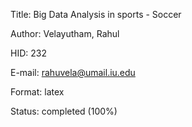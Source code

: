 Title: Big Data Analysis in sports - Soccer

Author: Velayutham, Rahul

HID: 232

E-mail: rahuvela@umail.iu.edu

Format: latex

Status: completed (100%)
